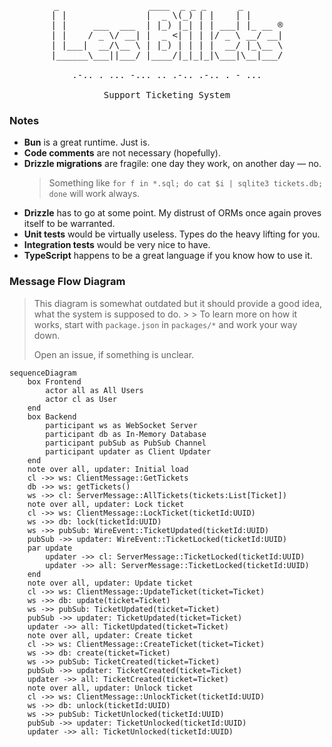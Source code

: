 <pre style="text-align: center">
_                 ____  _ _ _      _       
| |               |  _ \(_) | |    | |      
| |     ___  ___  | |_) |_| | | ___| |_ __ ®
| |    / _ \/ __| |  _ <| | | |/ _ \ __/ __|
| |___|  __/\__ \ | |_) | | | |  __/ |_\__ \
|______\___||___/ |____/|_|_|_|\___|\__|___/

.-.. . ... -... .. .-.. .-.. . - ...

Support Ticketing System
</pre>

### Notes

* **Bun** is a great runtime. Just is.
* **Code comments** are not necessary (hopefully).
* **Drizzle migrations** are fragile: one day they work, on another day — no.
  > Something like `for f in *.sql; do cat $i | sqlite3 tickets.db; done` will
  work always.
* **Drizzle** has to go at some point. My distrust of ORMs once again proves
  itself to be warranted.
* **Unit tests** would be virtually useless. Types do the heavy lifting for you.
* **Integration tests** would be very nice to have.
* **TypeScript** happens to be a great language if you know how to use it.

### Message Flow Diagram

> This diagram is somewhat outdated but it should provide a good idea, what the
> system is supposed to do. > > To learn more on how it works, start with
> `package.json` in `packages/*` and work your way down.
>
> Open an issue, if something is unclear.

```mermaid
sequenceDiagram
    box Frontend
        actor all as All Users
        actor cl as User
    end
    box Backend
        participant ws as WebSocket Server
        participant db as In-Memory Database
        participant pubSub as PubSub Channel
        participant updater as Client Updater
    end
    note over all, updater: Initial load
    cl ->> ws: ClientMessage::GetTickets
    db ->> ws: getTickets()
    ws ->> cl: ServerMessage::AllTickets(tickets:List[Ticket])
    note over all, updater: Lock ticket
    cl ->> ws: ClientMessage::LockTicket(ticketId:UUID)
    ws ->> db: lock(ticketId:UUID)
    ws ->> pubSub: WireEvent::TicketUpdated(ticketId:UUID)
    pubSub ->> updater: WireEvent::TicketLocked(ticketId:UUID)
    par update
        updater ->> cl: ServerMessage::TicketLocked(ticketId:UUID)
        updater ->> all: ServerMessage::TicketLocked(ticketId:UUID)
    end
    note over all, updater: Update ticket
    cl ->> ws: ClientMessage::UpdateTicket(ticket=Ticket)
    ws ->> db: update(ticket=Ticket)
    ws ->> pubSub: TicketUpdated(ticket=Ticket)
    pubSub ->> updater: TicketUpdated(ticket=Ticket)
    updater ->> all: TicketUpdated(ticket=Ticket)
    note over all, updater: Create ticket
    cl ->> ws: ClientMessage::CreateTicket(ticket=Ticket)
    ws ->> db: create(ticket=Ticket)
    ws ->> pubSub: TicketCreated(ticket=Ticket)
    pubSub ->> updater: TicketCreated(ticket=Ticket)
    updater ->> all: TicketCreated(ticket=Ticket)
    note over all, updater: Unlock ticket
    cl ->> ws: ClientMessage::UnlockTicket(ticketId:UUID)
    ws ->> db: unlock(ticketId:UUID)
    ws ->> pubSub: TicketUnlocked(ticketId:UUID)
    pubSub ->> updater: TicketUnlocked(ticketId:UUID)
    updater ->> all: TicketUnlocked(ticketId:UUID)
```
